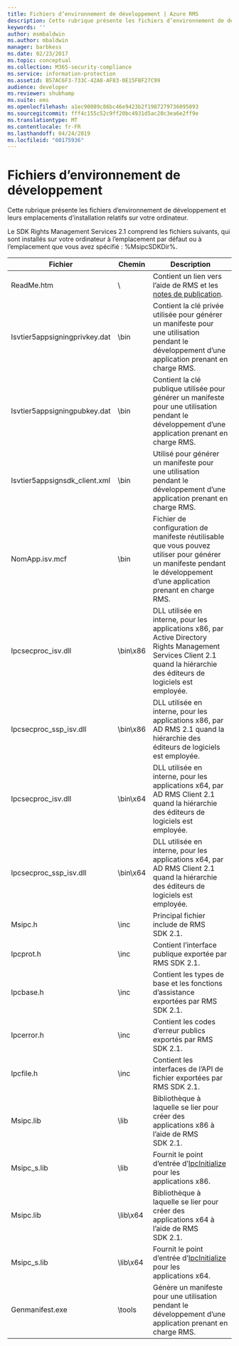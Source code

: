 ```yaml
---
title: Fichiers d’environnement de développement | Azure RMS
description: Cette rubrique présente les fichiers d’environnement de développement et leurs emplacements d’installation relatifs sur votre ordinateur.
keywords: ''
author: msmbaldwin
ms.author: mbaldwin
manager: barbkess
ms.date: 02/23/2017
ms.topic: conceptual
ms.collection: M365-security-compliance
ms.service: information-protection
ms.assetid: B57AC6F3-733C-42A8-AF83-0E15FBF27C99
audience: developer
ms.reviewer: shubhamp
ms.suite: ems
ms.openlocfilehash: a1ec90089c86bc46e9423b2f1987279736095093
ms.sourcegitcommit: fff4c155c52c9ff20bc4931d5ac20c3ea6e2ff9e
ms.translationtype: MT
ms.contentlocale: fr-FR
ms.lasthandoff: 04/24/2019
ms.locfileid: "60175936"
---
```

# <a name="development-environment-files"></a>Fichiers d’environnement de développement

Cette rubrique présente les fichiers d’environnement de développement et leurs emplacements d’installation relatifs sur votre ordinateur.

Le SDK Rights Management Services 2.1 comprend les fichiers suivants, qui sont installés sur votre ordinateur à l’emplacement par défaut ou à l’emplacement que vous avez spécifié : %MsipcSDKDir%.

|Fichier|Chemin|Description|
|----|----|-----------|
|ReadMe.htm| \ | Contient un lien vers l’aide de RMS et les [notes de publication](release-notes-rtm.md).|
|Isvtier5appsigningprivkey.dat|\bin|Contient la clé privée utilisée pour générer un manifeste pour une utilisation pendant le développement d’une application prenant en charge RMS.|
|Isvtier5appsigningpubkey.dat|\bin|Contient la clé publique utilisée pour générer un manifeste pour une utilisation pendant le développement d’une application prenant en charge RMS.|
|Isvtier5appsignsdk_client.xml|\bin|Utilisé pour générer un manifeste pour une utilisation pendant le développement d’une application prenant en charge RMS.|
|NomApp.isv.mcf|\bin|Fichier de configuration de manifeste réutilisable que vous pouvez utiliser pour générer un manifeste pendant le développement d’une application prenant en charge RMS.|
|Ipcsecproc_isv.dll|\bin\x86|DLL utilisée en interne, pour les applications x86, par Active Directory Rights Management Services Client 2.1 quand la hiérarchie des éditeurs de logiciels est employée.|
|Ipcsecproc_ssp_isv.dll|\bin\x86|DLL utilisée en interne, pour les applications x86, par AD RMS 2.1 quand la hiérarchie des éditeurs de logiciels est employée.|
|Ipcsecproc_isv.dll|\bin\x64|DLL utilisée en interne, pour les applications x64, par AD RMS Client 2.1 quand la hiérarchie des éditeurs de logiciels est employée.|
|Ipcsecproc_ssp_isv.dll|\bin\x64|DLL utilisée en interne, pour les applications x64, par AD RMS Client 2.1 quand la hiérarchie des éditeurs de logiciels est employée.|
|Msipc.h|\inc|Principal fichier include de RMS SDK 2.1.|
|Ipcprot.h|\inc|Contient l’interface publique exportée par RMS SDK 2.1.|
|Ipcbase.h|\inc|Contient les types de base et les fonctions d’assistance exportées par RMS SDK 2.1.|
|Ipcerror.h|\inc|Contient les codes d’erreur publics exportés par RMS SDK 2.1.|
|Ipcfile.h|\inc|Contient les interfaces de l’API de fichier exportées par RMS SDK 2.1.|
|Msipc.lib|\lib|Bibliothèque à laquelle se lier pour créer des applications x86 à l’aide de RMS SDK 2.1.|
|Msipc_s.lib|\lib|Fournit le point d’entrée d’[IpcInitialize](https://msdn.microsoft.com/library/jj127295.aspx) pour les applications x86.|
|Msipc.lib|\lib\x64|Bibliothèque à laquelle se lier pour créer des applications x64 à l’aide de RMS SDK 2.1.|
|Msipc_s.lib|\lib\x64|Fournit le point d’entrée d’[IpcInitialize](https://msdn.microsoft.com/library/jj127295.aspx) pour les applications x64.|
|Genmanifest.exe|\tools|Génère un manifeste pour une utilisation pendant le développement d’une application prenant en charge RMS.|
